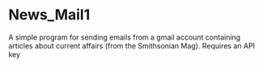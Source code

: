 # News_Mail1
A simple program for sending emails from a gmail account containing articles about current affairs (from the Smithsonian Mag). Requires an API key
